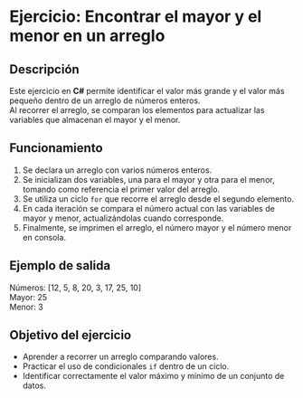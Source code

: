 # Ejercicio: Encontrar el mayor y el menor en un arreglo

## Descripción
Este ejercicio en **C#** permite identificar el valor más grande y el valor más pequeño dentro de un arreglo de números enteros.  
Al recorrer el arreglo, se comparan los elementos para actualizar las variables que almacenan el mayor y el menor.

## Funcionamiento
1. Se declara un arreglo con varios números enteros.  
2. Se inicializan dos variables, una para el mayor y otra para el menor, tomando como referencia el primer valor del arreglo.  
3. Se utiliza un ciclo `for` que recorre el arreglo desde el segundo elemento.  
4. En cada iteración se compara el número actual con las variables de mayor y menor, actualizándolas cuando corresponde.  
5. Finalmente, se imprimen el arreglo, el número mayor y el número menor en consola.  

## Ejemplo de salida
Números: [12, 5, 8, 20, 3, 17, 25, 10]  
Mayor: 25  
Menor: 3  

## Objetivo del ejercicio
- Aprender a recorrer un arreglo comparando valores.  
- Practicar el uso de condicionales `if` dentro de un ciclo.  
- Identificar correctamente el valor máximo y mínimo de un conjunto de datos.  
